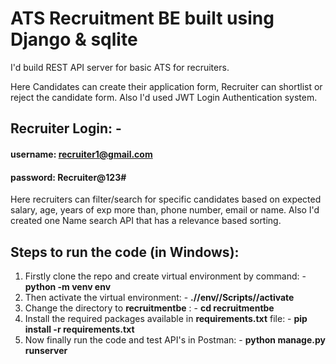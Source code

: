 # ATS Recruitment BE built using Django & sqlite

I'd build REST API server for basic ATS for recruiters.

Here Candidates can create their application form, Recruiter can shortlist or reject the candidate form. Also I'd used JWT Login Authentication system.

## Recruiter Login: -

#### username:  recruiter1@gmail.com
#### password: Recruiter@123#


Here recruiters can filter/search for specific candidates based on expected salary, age, years of exp more than, phone number, email or name. Also I'd created one Name search API that has a relevance based sorting.

## Steps to run the code (in Windows): 

1.  Firstly clone the repo and create virtual environment by command: - **python -m venv env**
2.  Then activate the virtual environment: - **.//env//Scripts//activate**
3.  Change the directory to **recruitmentbe** : - **cd recruitmentbe**
4.  Install the required packages available in **requirements.txt** file: - **pip install -r requirements.txt**
5.  Now finally run the code and test API's in Postman: - **python manage.py runserver**
